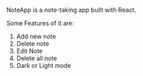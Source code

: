 NoteApp is a note-taking app built with React.

Some Features of it are:
1. Add new note
2. Delete note
3. Edit Note
4. Delete all note
5. Dark or Light mode
